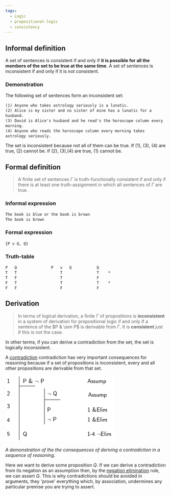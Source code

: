 ```yaml
---
tags:
  - Logic
  - propositional-logic
  - consistency
---
```


## Informal definition

A set of sentences is consistent if and only if **it is possible for all the members of the set to be true at the same time**. A set of sentences is inconsistent if and only if it is not consistent.

### Demonstration

The following set of sentences form an inconsistent set:

````
(1) Anyone who takes astrology seriously is a lunatic.
(2) Alice is my sister and no sister of mine has a lunatic for a husband.
(3) David is Alice's husband and he read's the horoscope column every morning.
(4) Anyone who reads the horoscope column every morning takes astrology seriously.
````

The set is inconsistent because not all of them can be true. If (1), (3), (4) are true, (2) cannot be. If (2), (3),(4) are true, (1) cannot be.

## Formal definition

 > 
 > A finite set of sentences $\Gamma$ is truth-functionally consistent if and only if there is at least one truth-assignment in which all sentences of $\Gamma$ are true.

### Informal expression

````
The book is blue or the book is brown
The book is brown
````

### Formal expression

````
{P v Q, Q}
````

### Truth-table

````
P	Q				P	∨	Q	        Q
T	T					T		        T    *
T	F					T		        F
F	T					T		        T    *
F	F					F               F
````

## Derivation

 > 
 > In terms of logical derivation, a finite $\Gamma$ of propositions is **inconsistent** in a system of derivation for propositional logic if and only if a sentence of the $P & \sim P$ is derivable from $\Gamma$. It is **consistent** just if this is not the case.

In other terms, if you can derive a contradiction from the set, the set is logically inconsistent. 

A [contradiction](Logical%20truth%20and%20falsity.md#logical-falsity) contradiction has very important consequences for reasoning because if a set of propositions is inconsistent, every and all other propositions are derivable from that set.

![proofs-drawio-Page-5.drawio 3.png](../img/proofs-drawio-Page-5.drawio%203.png)

*A demonstration of the the consequences of deriving a contradiction in a sequence of reasoning.*

Here we want to derive some proposition $Q$. If we can derive a contradiction from its negation as an assumption then, by the [negation elimination](Negation%20Elimination.md) rule, we can assert $Q$. This is why contradictions should be avoided in arguments, they 'prove' everything which, by association, undermines any particular premise you are trying to assert.
